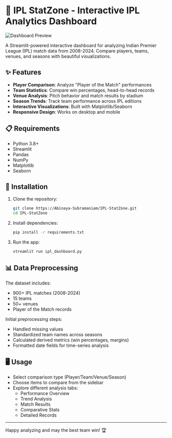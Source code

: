 # 🏏 IPL StatZone - Interactive IPL Analytics Dashboard

![Dashboard Preview](https://abinaya-subramaniam-ipl-statszone-ipl-dashboard-elg7ds.streamlit.app/)

A Streamlit-powered interactive dashboard for analyzing Indian Premier League (IPL) match data from 2008-2024. Compare players, teams, venues, and seasons with beautiful visualizations.

## ✨ Features

- **Player Comparison**: Analyze "Player of the Match" performances  
- **Team Statistics**: Compare win percentages, head-to-head records  
- **Venue Analysis**: Pitch behavior and match results by stadium  
- **Season Trends**: Track team performance across IPL editions  
- **Interactive Visualizations**: Built with Matplotlib/Seaborn  
- **Responsive Design**: Works on desktop and mobile  

## 📋 Requirements

- Python 3.8+  
- Streamlit  
- Pandas  
- NumPy  
- Matplotlib  
- Seaborn

## 🚀 Installation

1. Clone the repository:

    ```bash
    git clone https://Abinaya-Subramaniam/IPL-StatZone.git
    cd IPL-StatZone
    ```

2. Install dependencies:

    ```bash
    pip install -r requirements.txt
    ```

3. Run the app:

    ```bash
    streamlit run ipl_dashboard.py
    ```

## 📊 Data Preprocessing

The dataset includes:

- 900+ IPL matches (2008-2024)  
- 15 teams  
- 50+ venues  
- Player of the Match records  

Initial preprocessing steps:

- Handled missing values  
- Standardized team names across seasons  
- Calculated derived metrics (win percentages, margins)  
- Formatted date fields for time-series analysis  

## 🖥️ Usage

- Select comparison type (Player/Team/Venue/Season)  
- Choose items to compare from the sidebar  
- Explore different analysis tabs:  
  - Performance Overview  
  - Trend Analysis  
  - Match Results  
  - Comparative Stats  
  - Detailed Records  

---

Happy analyzing and may the best team win! 🏆
